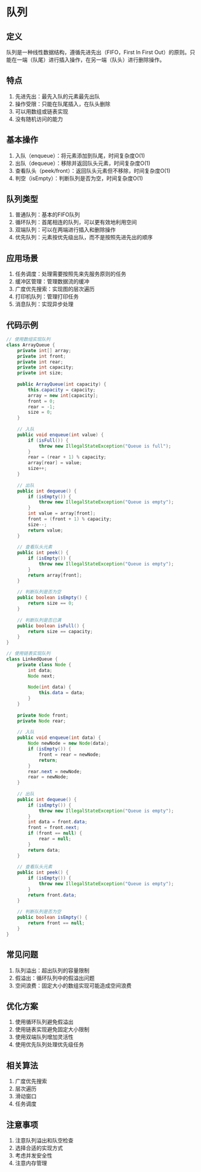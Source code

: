 # 队列

## 定义
队列是一种线性数据结构，遵循先进先出（FIFO，First In First Out）的原则。只能在一端（队尾）进行插入操作，在另一端（队头）进行删除操作。

## 特点
1. 先进先出：最先入队的元素最先出队
2. 操作受限：只能在队尾插入，在队头删除
3. 可以用数组或链表实现
4. 没有随机访问的能力

## 基本操作
1. 入队（enqueue）：将元素添加到队尾，时间复杂度O(1)
2. 出队（dequeue）：移除并返回队头元素，时间复杂度O(1)
3. 查看队头（peek/front）：返回队头元素但不移除，时间复杂度O(1)
4. 判空（isEmpty）：判断队列是否为空，时间复杂度O(1)

## 队列类型
1. 普通队列：基本的FIFO队列
2. 循环队列：首尾相连的队列，可以更有效地利用空间
3. 双端队列：可以在两端进行插入和删除操作
4. 优先队列：元素按优先级出队，而不是按照先进先出的顺序

## 应用场景
1. 任务调度：处理需要按照先来先服务原则的任务
2. 缓冲区管理：管理数据流的缓冲
3. 广度优先搜索：实现图的层次遍历
4. 打印机队列：管理打印任务
5. 消息队列：实现异步处理

## 代码示例
```java
// 使用数组实现队列
class ArrayQueue {
    private int[] array;
    private int front;
    private int rear;
    private int capacity;
    private int size;
    
    public ArrayQueue(int capacity) {
        this.capacity = capacity;
        array = new int[capacity];
        front = 0;
        rear = -1;
        size = 0;
    }
    
    // 入队
    public void enqueue(int value) {
        if (isFull()) {
            throw new IllegalStateException("Queue is full");
        }
        rear = (rear + 1) % capacity;
        array[rear] = value;
        size++;
    }
    
    // 出队
    public int dequeue() {
        if (isEmpty()) {
            throw new IllegalStateException("Queue is empty");
        }
        int value = array[front];
        front = (front + 1) % capacity;
        size--;
        return value;
    }
    
    // 查看队头元素
    public int peek() {
        if (isEmpty()) {
            throw new IllegalStateException("Queue is empty");
        }
        return array[front];
    }
    
    // 判断队列是否为空
    public boolean isEmpty() {
        return size == 0;
    }
    
    // 判断队列是否已满
    public boolean isFull() {
        return size == capacity;
    }
}

// 使用链表实现队列
class LinkedQueue {
    private class Node {
        int data;
        Node next;
        
        Node(int data) {
            this.data = data;
        }
    }
    
    private Node front;
    private Node rear;
    
    // 入队
    public void enqueue(int data) {
        Node newNode = new Node(data);
        if (isEmpty()) {
            front = rear = newNode;
            return;
        }
        rear.next = newNode;
        rear = newNode;
    }
    
    // 出队
    public int dequeue() {
        if (isEmpty()) {
            throw new IllegalStateException("Queue is empty");
        }
        int data = front.data;
        front = front.next;
        if (front == null) {
            rear = null;
        }
        return data;
    }
    
    // 查看队头元素
    public int peek() {
        if (isEmpty()) {
            throw new IllegalStateException("Queue is empty");
        }
        return front.data;
    }
    
    // 判断队列是否为空
    public boolean isEmpty() {
        return front == null;
    }
}
```

## 常见问题
1. 队列溢出：超出队列的容量限制
2. 假溢出：循环队列中的假溢出问题
3. 空间浪费：固定大小的数组实现可能造成空间浪费

## 优化方案
1. 使用循环队列避免假溢出
2. 使用链表实现避免固定大小限制
3. 使用双端队列增加灵活性
4. 使用优先队列处理优先级任务

## 相关算法
1. 广度优先搜索
2. 层次遍历
3. 滑动窗口
4. 任务调度

## 注意事项
1. 注意队列溢出和队空检查
2. 选择合适的实现方式
3. 考虑并发安全性
4. 注意内存管理